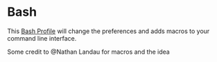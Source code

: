 Bash
======

This [Bash Profile](./.bash_profile "Bash Profile") will change the preferences and adds macros to your command line interface.

Some credit to @Nathan Landau for macros and the idea